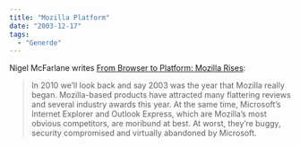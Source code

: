 ```yaml
---
title: "Mozilla Platform"
date: "2003-12-17"
tags:
  - "Generde"
---
```


Nigel McFarlane writes [From Browser to Platform: Mozilla Rises](http://www.linuxinsider.com/perl/story/32404.html "Linux News: From Browser to Platform: Mozilla Rises"):

> In 2010 we’ll look back and say 2003 was the year that Mozilla really began. Mozilla-based products have attracted many flattering reviews and several industry awards this year. At the same time, Microsoft’s Internet Explorer and Outlook Express, which are Mozilla’s most obvious competitors, are moribund at best. At worst, they’re buggy, security compromised and virtually abandoned by Microsoft.
